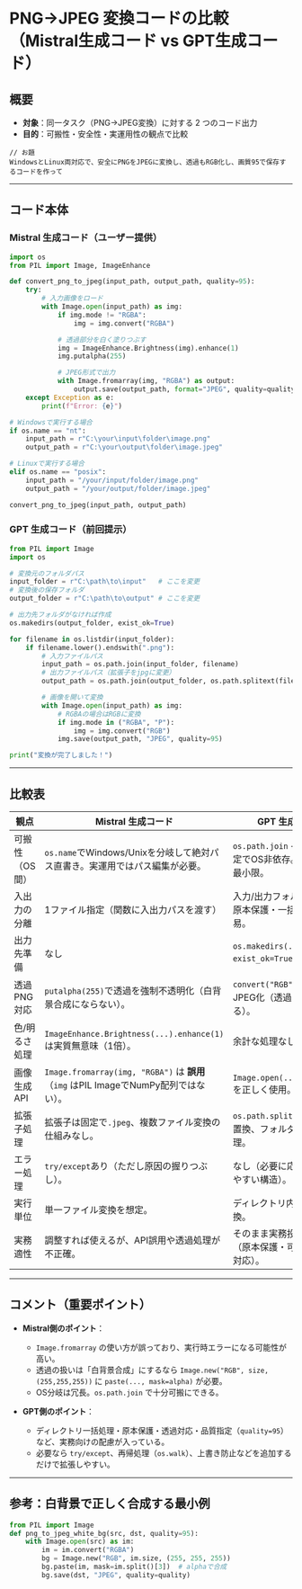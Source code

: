 # PNG→JPEG 変換コードの比較（Mistral生成コード vs GPT生成コード）

## 概要
- **対象**：同一タスク（PNG→JPEG変換）に対する 2 つのコード出力
- **目的**：可搬性・安全性・実運用性の観点で比較

```
// お題
WindowsとLinux両対応で、安全にPNGをJPEGに変換し、透過もRGB化し、画質95で保存するコードを作って
```

---

## コード本体

### Mistral 生成コード（ユーザー提供）
```python
import os
from PIL import Image, ImageEnhance

def convert_png_to_jpeg(input_path, output_path, quality=95):
    try:
        # 入力画像をロード
        with Image.open(input_path) as img:
            if img.mode != "RGBA":
                img = img.convert("RGBA")

            # 透過部分を白く塗りつぶす
            img = ImageEnhance.Brightness(img).enhance(1)
            img.putalpha(255)

            # JPEG形式で出力
            with Image.fromarray(img, "RGBA") as output:
                output.save(output_path, format="JPEG", quality=quality)
    except Exception as e:
        print(f"Error: {e}")

# Windowsで実行する場合
if os.name == "nt":
    input_path = r"C:\your\input\folder\image.png"
    output_path = r"C:\your\output\folder\image.jpeg"

# Linuxで実行する場合
elif os.name == "posix":
    input_path = "/your/input/folder/image.png"
    output_path = "/your/output/folder/image.jpeg"

convert_png_to_jpeg(input_path, output_path)
```

### GPT 生成コード（前回提示）
```python
from PIL import Image
import os

# 変換元のフォルダパス
input_folder = r"C:\path\to\input"   # ここを変更
# 変換後の保存フォルダ
output_folder = r"C:\path\to\output" # ここを変更

# 出力先フォルダがなければ作成
os.makedirs(output_folder, exist_ok=True)

for filename in os.listdir(input_folder):
    if filename.lower().endswith(".png"):
        # 入力ファイルパス
        input_path = os.path.join(input_folder, filename)
        # 出力ファイルパス（拡張子をjpgに変更）
        output_path = os.path.join(output_folder, os.path.splitext(filename)[0] + ".jpg")

        # 画像を開いて変換
        with Image.open(input_path) as img:
            # RGBAの場合はRGBに変換
            if img.mode in ("RGBA", "P"):
                img = img.convert("RGB")
            img.save(output_path, "JPEG", quality=95)

print("変換が完了しました！")
```

---

## 比較表

| 観点 | Mistral 生成コード | GPT 生成コード |
|---|---|---|
| 可搬性（OS間） | `os.name`でWindows/Unixを分岐して絶対パス直書き。実運用ではパス編集が必要。 | `os.path.join` + フォルダ指定でOS非依存。パス編集が最小限。 |
| 入出力の分離 | 1ファイル指定（関数に入出力パスを渡す） | 入力/出力フォルダを分離。原本保護・一括処理が容易。 |
| 出力先準備 | なし | `os.makedirs(..., exist_ok=True)` で自動作成 |
| 透過PNG対応 | `putalpha(255)`で透過を強制不透明化（白背景合成にならない）。 | `convert("RGB")` で安全にJPEG化（透過は白に落ちる）。 |
| 色/明るさ処理 | `ImageEnhance.Brightness(...).enhance(1)` は実質無意味（1倍）。 | 余計な処理なし。 |
| 画像生成API | `Image.fromarray(img, "RGBA")` は **誤用**（`img` はPIL ImageでNumPy配列ではない）。 | `Image.open(...).save(...)` を正しく使用。 |
| 拡張子処理 | 拡張子は固定で`.jpeg`、複数ファイル変換の仕組みなし。 | `os.path.splitext` で拡張子置換、フォルダ内一括処理。 |
| エラー処理 | `try/except`あり（ただし原因の握りつぶし）。 | なし（必要に応じて付加しやすい構造）。 |
| 実行単位 | 単一ファイル変換を想定。 | ディレクトリ内の一括変換。 |
| 実務適性 | 調整すれば使えるが、API誤用や透過処理が不正確。 | そのまま実務投入しやすい（原本保護・可搬性・透過対応）。 |

---

## コメント（重要ポイント）
- **Mistral側のポイント**：
  - `Image.fromarray` の使い方が誤っており、実行時エラーになる可能性が高い。
  - 透過の扱いは「白背景合成」にするなら `Image.new("RGB", size, (255,255,255))` に `paste(..., mask=alpha)` が必要。
  - OS分岐は冗長。`os.path.join` で十分可搬にできる。

- **GPT側のポイント**：
  - ディレクトリ一括処理・原本保護・透過対応・品質指定（`quality=95`）など、実務向けの配慮が入っている。
  - 必要なら `try/except`、再帰処理（`os.walk`）、上書き防止などを追加するだけで拡張しやすい。

---

## 参考：白背景で正しく合成する最小例
```python
from PIL import Image
def png_to_jpeg_white_bg(src, dst, quality=95):
    with Image.open(src) as im:
        im = im.convert("RGBA")
        bg = Image.new("RGB", im.size, (255, 255, 255))
        bg.paste(im, mask=im.split()[3])  # alphaで合成
        bg.save(dst, "JPEG", quality=quality)
```

